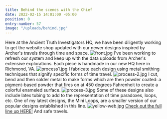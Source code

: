 ```yaml
---
title: Behind the scenes with the Chief
date: 2022-02-15 14:01:00 -05:00
position: 0
entry-number: 57
image: "/uploads/behind.jpg"
---
```


Here at the Ancient Truth Investigators HQ, we have been diligently working to get the website shop updated with our newer designs inspired by Archer's travels through time and space.
![front.jpg](/uploads/front.jpg)
I've been working to refresh our system and keep up with the data uploads from Archer's extensive explorations. Each piece is handmade in our new HQ here in Richmond, VA.
![process1.jpg](/uploads/process1.jpg)
I fabricate each design using metal smithing techniques that signify specific forms of time travel.
![process-2.jpg](/uploads/process-2.jpg)
I cut, bend and then solder metal to make forms which are then powder coated: a pigment-based powder that fires on at 450 degrees Fahrenheit to create a colorful enameled surface.
![process-3.jpg](/uploads/process-3.jpg)
Some of these designs also include latex tubing to add to the representation of time paradoxes, loops, etc. One of my latest designs, the Mini Loops, are a smaller version of our popular designs established in this line.
![yellow-web.jpg](/uploads/yellow-web.jpg)
[Check out the full line up HERE!](https://ancienttruthinvestigators.com/shop/) And safe travels.
